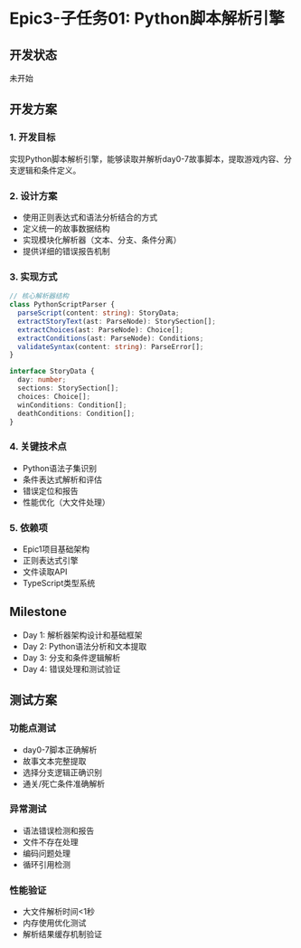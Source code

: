 # Epic3-子任务01: Python脚本解析引擎

## 开发状态
未开始

## 开发方案

### 1. 开发目标
实现Python脚本解析引擎，能够读取并解析day0-7故事脚本，提取游戏内容、分支逻辑和条件定义。

### 2. 设计方案
- 使用正则表达式和语法分析结合的方式
- 定义统一的故事数据结构
- 实现模块化解析器（文本、分支、条件分离）
- 提供详细的错误报告机制

### 3. 实现方式
```typescript
// 核心解析器结构
class PythonScriptParser {
  parseScript(content: string): StoryData;
  extractStoryText(ast: ParseNode): StorySection[];
  extractChoices(ast: ParseNode): Choice[];
  extractConditions(ast: ParseNode): Conditions;
  validateSyntax(content: string): ParseError[];
}

interface StoryData {
  day: number;
  sections: StorySection[];
  choices: Choice[];
  winConditions: Condition[];
  deathConditions: Condition[];
}
```

### 4. 关键技术点
- Python语法子集识别
- 条件表达式解析和评估
- 错误定位和报告
- 性能优化（大文件处理）

### 5. 依赖项
- Epic1项目基础架构
- 正则表达式引擎
- 文件读取API
- TypeScript类型系统

## Milestone

- Day 1: 解析器架构设计和基础框架
- Day 2: Python语法分析和文本提取
- Day 3: 分支和条件逻辑解析
- Day 4: 错误处理和测试验证

## 测试方案

### 功能点测试
- day0-7脚本正确解析
- 故事文本完整提取
- 选择分支逻辑正确识别
- 通关/死亡条件准确解析

### 异常测试
- 语法错误检测和报告
- 文件不存在处理
- 编码问题处理
- 循环引用检测

### 性能验证
- 大文件解析时间<1秒
- 内存使用优化测试
- 解析结果缓存机制验证